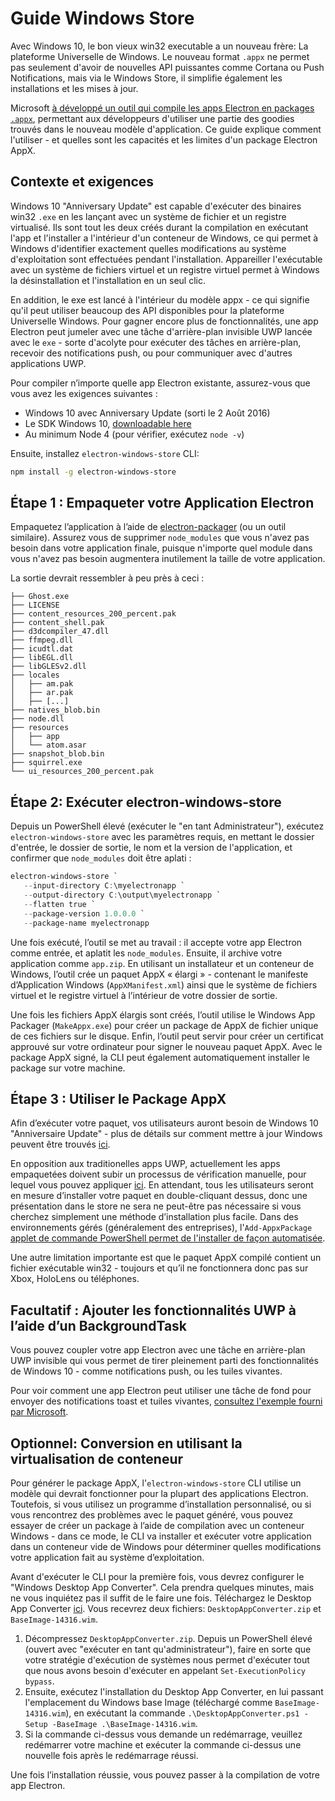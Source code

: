 # Guide Windows Store

Avec Windows 10, le bon vieux win32 executable a un nouveau frère: La plateforme Universelle de Windows. Le nouveau format `.appx` ne permet pas seulement d'avoir de nouvelles API puissantes comme Cortana ou Push Notifications, mais via le Windows Store, il simplifie également les installations et les mises à jour.

Microsoft [à développé un outil qui compile les apps Electron en packages `.appx`](https://github.com/catalystcode/electron-windows-store), permettant aux développeurs d'utiliser une partie des goodies trouvés dans le nouveau modèle d'application. Ce guide explique comment l'utiliser - et quelles sont les capacités et les limites d'un package Electron AppX.

## Contexte et exigences

Windows 10 "Anniversary Update" est capable d'exécuter des binaires win32 `.exe` en les lançant avec un système de fichier et un registre virtualisé. Ils sont tout les deux créés durant la compilation en exécutant l'app et l'installer a l'intérieur d'un conteneur de Windows, ce qui permet à Windows d'identifier exactement quelles modifications au système d'exploitation sont effectuées pendant l'installation. Appareiller l'exécutable avec un système de fichiers virtuel et un registre virtuel permet à Windows la désinstallation et l'installation en un seul clic.

En addition, le exe est lancé à l'intérieur du modèle appx - ce qui signifie qu'il peut utiliser beaucoup des API disponibles pour la plateforme Universelle Windows. Pour gagner encore plus de fonctionnalités, une app Electron peut jumeler avec une tâche d'arrière-plan invisible UWP lancée avec le `exe` - sorte d'acolyte pour exécuter des tâches en arrière-plan, recevoir des notifications push, ou pour communiquer avec d'autres applications UWP.

Pour compiler n’importe quelle app Electron existante, assurez-vous que vous avez les exigences suivantes :

* Windows 10 avec Anniversary Update (sorti le 2 Août 2016)
* Le SDK Windows 10, [downloadable here](https://developer.microsoft.com/en-us/windows/downloads/windows-10-sdk)
* Au minimum Node 4 (pour vérifier, exécutez `node -v`)

Ensuite, installez `electron-windows-store` CLI:

```sh
npm install -g electron-windows-store
```

## Étape 1 : Empaqueter votre Application Electron

Empaquetez l’application à l’aide de [electron-packager](https://github.com/electron-userland/electron-packager) (ou un outil similaire). Assurez vous de supprimer `node_modules` que vous n'avez pas besoin dans votre application finale, puisque n'importe quel module dans vous n'avez pas besoin augmentera inutilement la taille de votre application.

La sortie devrait ressembler à peu près à ceci :

```text
├── Ghost.exe
├── LICENSE 
├── content_resources_200_percent.pak 
├── content_shell.pak 
├── d3dcompiler_47.dll 
├── ffmpeg.dll 
├── icudtl.dat 
├── libEGL.dll 
├── libGLESv2.dll
├── locales
│   ├── am.pak
│   ├── ar.pak 
│   ├── [...] 
├── natives_blob.bin 
├── node.dll 
├── resources 
│   ├── app 
│   └── atom.asar 
├── snapshot_blob.bin 
├── squirrel.exe 
└── ui_resources_200_percent.pak
```

## Étape 2: Exécuter electron-windows-store

Depuis un PowerShell élevé (exécuter le "en tant Administrateur"), exécutez `electron-windows-store` avec les paramètres requis, en mettant le dossier d'entrée, le dossier de sortie, le nom et la version de l'application, et confirmer que `node_modules` doit être aplati :

```powershell
electron-windows-store `
   --input-directory C:\myelectronapp `
   --output-directory C:\output\myelectronapp `
   --flatten true `
   --package-version 1.0.0.0 `
   --package-name myelectronapp
```

Une fois exécuté, l’outil se met au travail : il accepte votre app Electron comme entrée, et aplatit les `node_modules`. Ensuite, il archive votre application comme `app.zip`. En utilisant un installateur et un conteneur de Windows, l’outil crée un paquet AppX « élargi » - contenant le manifeste d’Application Windows (`AppXManifest.xml`) ainsi que le système de fichiers virtuel et le registre virtuel à l’intérieur de votre dossier de sortie.

Une fois les fichiers AppX élargis sont créés, l’outil utilise le Windows App Packager (`MakeAppx.exe`) pour créer un package de AppX de fichier unique de ces fichiers sur le disque. Enfin, l’outil peut servir pour créer un certificat approuvé sur votre ordinateur pour signer le nouveau paquet AppX. Avec le package AppX signé, la CLI peut également automatiquement installer le package sur votre machine.

## Étape 3 : Utiliser le Package AppX

Afin d’exécuter votre paquet, vos utilisateurs auront besoin de Windows 10 "Anniversaire Update" - plus de détails sur comment mettre à jour Windows peuvent être trouvés [ici](https://blogs.windows.com/windowsexperience/2016/08/02/how-to-get-the-windows-10-anniversary-update).

En opposition aux traditionelles apps UWP, actuellement les apps empaquetées doivent subir un processus de vérification manuelle, pour lequel vous pouvez appliquer [ici](https://developer.microsoft.com/en-us/windows/projects/campaigns/desktop-bridge). En attendant, tous les utilisateurs seront en mesure d’installer votre paquet en double-cliquant dessus, donc une présentation dans le store ne sera ne peut-être pas nécessaire si vous cherchez simplement une méthode d’installation plus facile. Dans des environnements gérés (généralement des entreprises), l'`Add-AppxPackage` [applet de commande PowerShell permet de l'installer de façon automatisée](https://technet.microsoft.com/en-us/library/hh856048.aspx).

Une autre limitation importante est que le paquet AppX compilé contient un fichier exécutable win32 - toujours et qu’il ne fonctionnera donc pas sur Xbox, HoloLens ou téléphones.

## Facultatif : Ajouter les fonctionnalités UWP à l’aide d’un BackgroundTask

Vous pouvez coupler votre app Electron avec une tâche en arrière-plan UWP invisible qui vous permet de tirer pleinement parti des fonctionnalités de Windows 10 - comme notifications push, ou les tuiles vivantes.

Pour voir comment une app Electron peut utiliser une tâche de fond pour envoyer des notifications toast et tuiles vivantes, [consultez l'exemple fourni par Microsoft](https://github.com/felixrieseberg/electron-uwp-background).

## Optionnel: Conversion en utilisant la virtualisation de conteneur

Pour générer le package AppX, l'`electron-windows-store` CLI utilise un modèle qui devrait fonctionner pour la plupart des applications Electron. Toutefois, si vous utilisez un programme d’installation personnalisé, ou si vous rencontrez des problèmes avec le paquet généré, vous pouvez essayer de créer un package à l’aide de compilation avec un conteneur Windows - dans ce mode, le CLI va installer et exécuter votre application dans un conteneur vide de Windows pour déterminer quelles modifications votre application fait au système d’exploitation.

Avant d'exécuter le CLI pour la première fois, vous devrez configurer le "Windows Desktop App Converter". Cela prendra quelques minutes, mais ne vous inquiétez pas il suffit de le faire une fois. Téléchargez le Desktop App Converter [ici](https://docs.microsoft.com/en-us/windows/uwp/porting/desktop-to-uwp-run-desktop-app-converter). Vous recevrez deux fichiers: `DesktopAppConverter.zip` et `BaseImage-14316.wim`.

1. Décompressez `DesktopAppConverter.zip`. Depuis un PowerShell élevé (ouvert avec "exécuter en tant qu'administrateur"), faire en sorte que votre stratégie d'exécution de systèmes nous permet d'exécuter tout que nous avons besoin d'exécuter en appelant `Set-ExecutionPolicy bypass`.
2. Ensuite, exécutez l'installation du Desktop App Converter, en lui passant l'emplacement du Windows base Image (téléchargé comme `BaseImage-14316.wim`), en exécutant la commande `.\DesktopAppConverter.ps1 -Setup -BaseImage .\BaseImage-14316.wim`.
3. Si la commande ci-dessus vous demande un redémarrage, veuillez redémarrer votre machine et exécuter la commande ci-dessus une nouvelle fois après le redémarrage réussi.

Une fois l’installation réussie, vous pouvez passer à la compilation de votre app Electron.